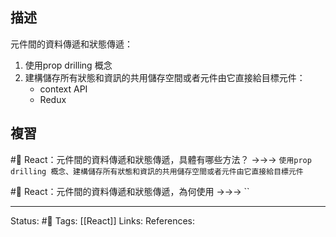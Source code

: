 
## 描述


元件間的資料傳遞和狀態傳遞：
1. 使用prop drilling 概念
2. 建構儲存所有狀態和資訊的共用儲存空間或者元件由它直接給目標元件：
	- context API
	- Redux

## 複習


#🧠 React：元件間的資料傳遞和狀態傳遞，具體有哪些方法？ ->->-> `使用prop drilling 概念、建構儲存所有狀態和資訊的共用儲存空間或者元件由它直接給目標元件`

#🧠 React：元件間的資料傳遞和狀態傳遞，為何使用 ->->-> ``



---
Status: #🌱 
Tags:
[[React]]
Links:
References:



